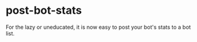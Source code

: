 # post-bot-stats
For the lazy or uneducated, it is now easy to post your bot's stats to a bot list.
